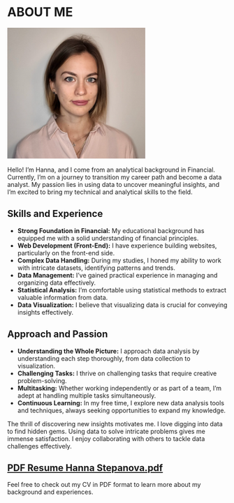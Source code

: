# ABOUT ME

<p align="center">
  
<img src="Images/hanna.png" height=300></p>


Hello! I’m Hanna, and I come from an analytical background in Financial. Currently, I’m on a journey to transition my career path and become a data analyst. My passion lies in using data to uncover meaningful insights, and I’m excited to bring my technical and analytical skills to the field.

## Skills and Experience
- **Strong Foundation in Financial:** My educational background has equipped me with a solid understanding of financial principles.
- **Web Development (Front-End):** I have experience building websites, particularly on the front-end side.
- **Complex Data Handling:** During my studies, I honed my ability to work with intricate datasets, identifying patterns and trends.
- **Data Management:** I’ve gained practical experience in managing and organizing data effectively.
- **Statistical Analysis:** I’m comfortable using statistical methods to extract valuable information from data.
- **Data Visualization:** I believe that visualizing data is crucial for conveying insights effectively.

## Approach and Passion
- **Understanding the Whole Picture:** I approach data analysis by understanding each step thoroughly, from data collection to visualization.
- **Challenging Tasks:** I thrive on challenging tasks that require creative problem-solving.
- **Multitasking:** Whether working independently or as part of a team, I’m adept at handling multiple tasks simultaneously.
- **Continuous Learning:** In my free time, I explore new data analysis tools and techniques, always seeking opportunities to expand my knowledge.

The thrill of discovering new insights motivates me. I love digging into data to find hidden gems. Using data to solve intricate problems gives me immense satisfaction. I enjoy collaborating with others to tackle data challenges effectively.

## [PDF Resume Hanna Stepanova.pdf](https://github.com/hannastep/Data_Analyst_Portfolio/blob/main/Hanna%20Stepanova.pdf)
Feel free to check out my CV in PDF format to learn more about my background and experiences.
